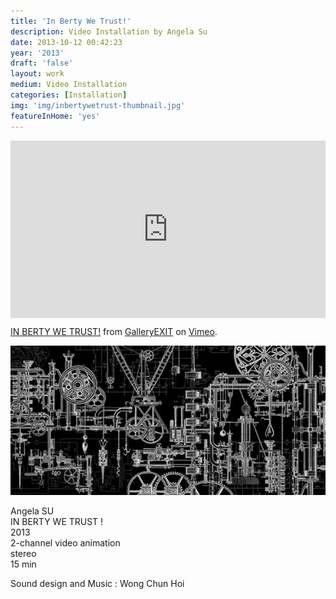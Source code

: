 ```yaml
---
title: 'In Berty We Trust!'
description: Video Installation by Angela Su
date: 2013-10-12 00:42:23
year: '2013'
draft: 'false'
layout: work
medium: Video Installation 
categories: [Installation]
img: 'img/inbertywetrust-thumbnail.jpg'
featureInHome: 'yes'
---
```


<div style="padding:56.25% 0 0 0;position:relative;"><iframe src="https://player.vimeo.com/video/80347712?h=cc0de4c454&byline=0&portrait=0" style="position:absolute;top:0;left:0;width:100%;height:100%;" frameborder="0" allow="autoplay; fullscreen; picture-in-picture" allowfullscreen></iframe></div><script src="https://player.vimeo.com/api/player.js"></script>
<p><a href="https://vimeo.com/80347712">IN BERTY WE TRUST!</a> from <a href="https://vimeo.com/user5247840">GalleryEXIT</a> on <a href="https://vimeo.com">Vimeo</a>.</p>

![Alt text](/img/inbertywetrust-thumbnail.jpg)

Angela SU  
IN BERTY WE TRUST !  
2013  
2-channel video animation  
stereo  
15 min  

Sound design and Music : Wong Chun Hoi  

